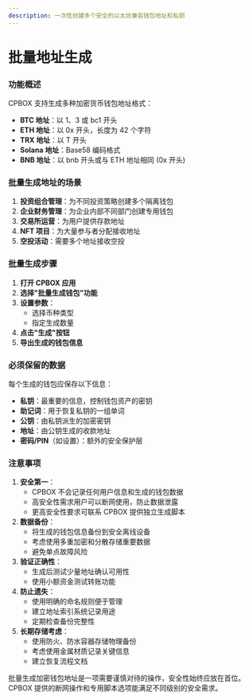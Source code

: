 ```yaml
---
description: 一次性创建多个安全的以太坊兼容钱包地址和私钥
---
```


# 批量地址生成

### 功能概述

CPBOX 支持生成多种加密货币钱包地址格式：

* **BTC 地址**：以 1、3 或 bc1 开头
* **ETH 地址**：以 0x 开头，长度为 42 个字符
* **TRX 地址**：以 T 开头
* **Solana 地址**：Base58 编码格式
* **BNB 地址**：以 bnb 开头或与 ETH 地址相同 (0x 开头)

### 批量生成地址的场景

1. **投资组合管理**：为不同投资策略创建多个隔离钱包
2. **企业财务管理**：为企业内部不同部门创建专用钱包
3. **交易所运营**：为用户提供存款地址
4. **NFT 项目**：为大量参与者分配接收地址
5. **空投活动**：需要多个地址接收空投

### 批量生成步骤

1. **打开 CPBOX 应用**
2. **选择"批量生成钱包"功能**
3. **设置参数**：
   * 选择币种类型
   * 指定生成数量
4. **点击"生成"按钮**
5. **导出生成的钱包信息**

### 必须保留的数据

每个生成的钱包应保存以下信息：

* **私钥**：最重要的信息，控制钱包资产的密钥
* **助记词**：用于恢复私钥的一组单词
* **公钥**：由私钥派生的加密密钥
* **地址**：由公钥生成的收款地址
* **密码/PIN**（如设置）：额外的安全保护层

### 注意事项

1. **安全第一**：
   * CPBOX 不会记录任何用户信息和生成的钱包数据
   * 高安全性需求用户可以断网使用，防止数据泄露
   * 更高安全性要求可联系 CPBOX 提供独立生成脚本
2. **数据备份**：
   * 将生成的钱包信息备份到安全离线设备
   * 考虑使用多重加密和分散存储重要数据
   * 避免单点故障风险
3. **验证正确性**：
   * 生成后测试少量地址确认可用性
   * 使用小额资金测试转账功能
4. **防止遗失**：
   * 使用明确的命名规则便于管理
   * 建立地址索引系统记录用途
   * 定期检查备份完整性
5. **长期存储考虑**：
   * 使用防火、防水容器存储物理备份
   * 考虑使用金属材质记录关键信息
   * 建立恢复流程文档

批量生成加密钱包地址是一项需要谨慎对待的操作，安全性始终应放在首位。CPBOX 提供的断网操作和专用脚本选项能满足不同级别的安全需求。
